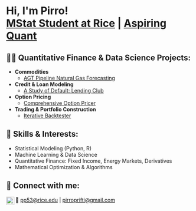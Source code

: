 <h1>Hi, I'm Pirro! <br/><a href="https://profiles.rice.edu/student/pirro-prifti">MStat Student at Rice</a> | <a href="https://www.linkedin.com/in/pirroprifti/">Aspiring Quant</a></h1>

<h2>👨‍💻 Quantitative Finance & Data Science Projects:</h2>

- <b>Commodities</b>
  - [AGT Pipeline Natural Gas Forecasting](https://github.com/joshmadakor1/Algorithms-Practice)
- <b>Credit & Loan Modeling</b>
  - [A Study of Default: Lending Club](https://github.com/joshmadakor1/4chan-Image-Analysis-Middleware-C964) 
- <b>Option Pricing</b>
  - [Comprehensive Option Pricer](https://github.com/joshmadakor1/Sentinel-Lab)
- <b>Trading & Portfolio Construction</b>
  - [Iterative Backtester](https://github.com/joshmadakor1/EncrypterPOC)
  
<h2>🚀 Skills & Interests:</h2>
<ul>
  <li>Statistical Modeling (Python, R)</li>
  <li>Machine Learning & Data Science</li>
  <li>Quantitative Finance: Fixed Income, Energy Markets, Derivatives</li>
  <li>Mathematical Optimization & Algorithms</li>
</ul>

<h2> 🤳 Connect with me:</h2>

[<img align="left" alt="JoshMadakor | LinkedIn" width="22px" src="https://cdn.jsdelivr.net/npm/simple-icons@v3/icons/linkedin.svg" />][linkedin]

[linkedin]: https://www.linkedin.com/in/pirroprifti/
📧 [pp53@rice.edu](mailto:pp53@rice.edu) | [pirroprifti@gmail.com](mailto:pirroprifti@gmail.com)

<!--
**pirroprifti/pirroprifti** is a ✨ _special_ ✨ repository because its `README.md` (this file) appears on your GitHub profile.

Here are some ideas to get you started:

- 🔭 I’m currently working on ...
- 🌱 I’m currently learning ...
- 👯 I’m looking to collaborate on ...
- 🤔 I’m looking for help with ...
- 💬 Ask me about ...
- 📫 How to reach me: ...
- 😄 Pronouns: ...
- ⚡ Fun fact: ...
-->
